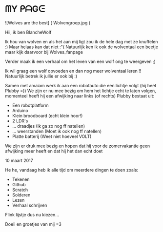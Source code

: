 # ᗰY ᑭᗩGᕮ

![Wolves are the best] (  Wolvengroep.jpg )

Hii, ik ben BlancheWolf

Ik hou van wolven en als het aan mij ligt zou ik de hele dag met ze knuffelen :)
Maar helaas kan dat niet :"(
Natuurlijk ken ik ook de wolventaal een beetje maar kijk daarvoor bij Wolves_fanpage

Verder maak ik een verhaal om het leven van een wolf ong te weergeven ;)

Ik wil graag een wolf opvoeden en dan nog meer wolventaal leren !!
Natuurlijk betrek ik jullie er ook bij :)

Samen met amaiam werk ik aan een robotauto die een lichtje volgt (hij heet Plubby =))
We zijn er nu mee bezig om hem het lichtje echt te laten volgen, momenteel heeft hij een afwijking naar links (of rechts) 
Plubby bestaat uit:
- Een robotplatform
- Arduino
- Klein broodboard (echt klein hoor!)
- 2 LDR's
- ... draadjes (Ik ga zo nog ff natellen)
- ... weerstanden (Moet ik ook nog ff natellen)
- Platte batterij (Weet niet hoeveel VOLT)

We zijn er druk mee bezig en hopen dat hij voor de zomervakantie geen afwijking meer heeft en dat hij het dan echt doet

10 maart 2017

He he, vandaag heb ik alle tijd om meerdere dingen te doen zoals:
- Tekenen
- Github
- Scratch
- Solderen
- Lezen
- Verhaal schrijven

Flink lijstje dus nu kiezen...


Doeii en groetjes van mij =3
